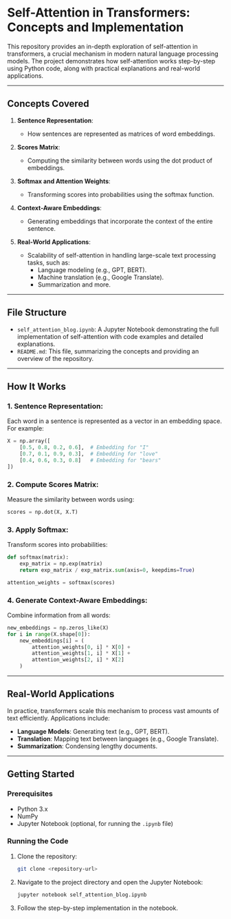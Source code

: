 # Self-Attention in Transformers: Concepts and Implementation

This repository provides an in-depth exploration of self-attention in transformers, a crucial mechanism in modern natural language processing models. The project demonstrates how self-attention works step-by-step using Python code, along with practical explanations and real-world applications.

---

## Concepts Covered

1. **Sentence Representation**:
   - How sentences are represented as matrices of word embeddings.

2. **Scores Matrix**:
   - Computing the similarity between words using the dot product of embeddings.

3. **Softmax and Attention Weights**:
   - Transforming scores into probabilities using the softmax function.

4. **Context-Aware Embeddings**:
   - Generating embeddings that incorporate the context of the entire sentence.

5. **Real-World Applications**:
   - Scalability of self-attention in handling large-scale text processing tasks, such as:
     - Language modeling (e.g., GPT, BERT).
     - Machine translation (e.g., Google Translate).
     - Summarization and more.

---

## File Structure

- `self_attention_blog.ipynb`: A Jupyter Notebook demonstrating the full implementation of self-attention with code examples and detailed explanations.
- `README.md`: This file, summarizing the concepts and providing an overview of the repository.

---

## How It Works

### 1. **Sentence Representation**:
Each word in a sentence is represented as a vector in an embedding space. For example:

```python
X = np.array([
    [0.5, 0.8, 0.2, 0.6],  # Embedding for "I"
    [0.7, 0.1, 0.9, 0.3],  # Embedding for "love"
    [0.4, 0.6, 0.3, 0.8]   # Embedding for "bears"
])
```

### 2. **Compute Scores Matrix**:
Measure the similarity between words using:

```python
scores = np.dot(X, X.T)
```

### 3. **Apply Softmax**:
Transform scores into probabilities:

```python
def softmax(matrix):
    exp_matrix = np.exp(matrix)
    return exp_matrix / exp_matrix.sum(axis=0, keepdims=True)

attention_weights = softmax(scores)
```

### 4. **Generate Context-Aware Embeddings**:
Combine information from all words:

```python
new_embeddings = np.zeros_like(X)
for i in range(X.shape[0]):
    new_embeddings[i] = (
        attention_weights[0, i] * X[0] +
        attention_weights[1, i] * X[1] +
        attention_weights[2, i] * X[2]
    )
```

---

## Real-World Applications

In practice, transformers scale this mechanism to process vast amounts of text efficiently. Applications include:

- **Language Models**: Generating text (e.g., GPT, BERT).
- **Translation**: Mapping text between languages (e.g., Google Translate).
- **Summarization**: Condensing lengthy documents.

---

## Getting Started

### Prerequisites
- Python 3.x
- NumPy
- Jupyter Notebook (optional, for running the `.ipynb` file)

### Running the Code
1. Clone the repository:
   ```bash
   git clone <repository-url>
   ```
2. Navigate to the project directory and open the Jupyter Notebook:
   ```bash
   jupyter notebook self_attention_blog.ipynb
   ```
3. Follow the step-by-step implementation in the notebook.
